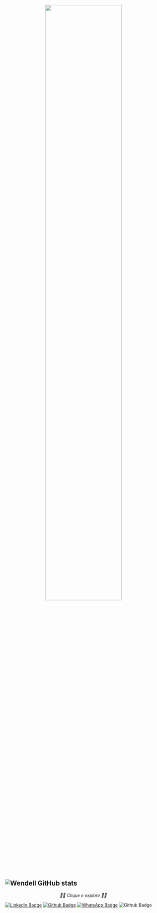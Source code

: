 <p align="center">
  <img src="https://raw.githubusercontent.com/ravi72munde/Chrome-Dino-Reinforcement-Learning/master/img_data/trained_dino.gif" width="70%">
  <br><br>
</p>


<br>
<p align="center">

</details>
  
  ![Wendell GitHub stats](https://github-readme-stats.vercel.app/api?username=wendell-gomes&theme=midnight-purple)
---

<p align="center"> 
  <i> 👨‍💻 Clique e explore 👨‍💻</i>
</p>
<p align="center">


 
[![Linkedin Badge](https://img.shields.io/badge/-LinkedIn-blue?style=flat-square&logo=Linkedin&logoColor=white&link=https://https://www.linkedin.com/in/wendell-gomes-75a3a8205/)](https://www.linkedin.com/in/wendell-gomes-75a3a8205/)
[![Github Badge](https://img.shields.io/badge/-Github-000?style=flat-square&logo=Github&logoColor=white&link=https://github.com/wendell-gomes)](https://github.com/wendell-gomes)
[![WhatsApp Badge](https://img.shields.io/badge/-WhatsApp-black?url?label=WhatsApp&logo=WhatsApp&link=https://api.whatsapp.com/send?1=pt_BR&phone=5511943381258)](https://api.whatsapp.com/send?1=pt_BR&phone=5511943381258) 
![Github Badge](https://img.shields.io/github/followers/wendell-gomes?style=social)
</p>





